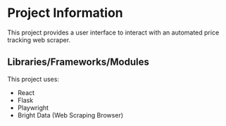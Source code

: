 # Project Information

This project provides a user interface to interact with an automated price tracking web scraper. 

## Libraries/Frameworks/Modules

This project uses:

- React
- Flask
- Playwright
- Bright Data (Web Scraping Browser)

